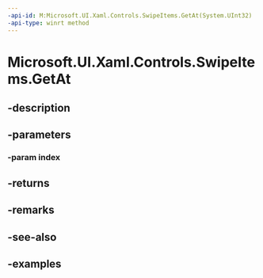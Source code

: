 ```yaml
---
-api-id: M:Microsoft.UI.Xaml.Controls.SwipeItems.GetAt(System.UInt32)
-api-type: winrt method
---
```


<!-- Method syntax.
public SwipeItem SwipeItems.GetAt(UInt32 index)
-->

# Microsoft.UI.Xaml.Controls.SwipeItems.GetAt

## -description

## -parameters
### -param index

## -returns

## -remarks

## -see-also

## -examples

